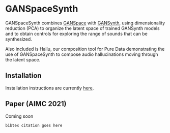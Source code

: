 # GANSpaceSynth

GANSpaceSynth combines [GANSpace](https://arxiv.org/abs/2004.02546) with [GANSynth](https://openreview.net/forum?id=H1xQVn09FX), using dimensionality reduction (PCA) to organize the latent space of trained GANSynth models and to obtain controls for exploring the range of sounds that can be synthesized.

Also included is Hallu, our composition tool for Pure Data demonstrating the use of GANSpaceSynth to compose audio hallucinations moving through the latent space.

## Installation

Installation instructions are currently [here](https://github.com/SopiMlab/DeepLearningWithAudio/tree/master/utilities/pyext-setup).

## Paper (AIMC 2021)

Coming soon

```
bibtex citation goes here
```
